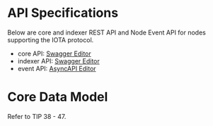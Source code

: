 # API Specifications
Below are core and indexer REST API and Node Event API for nodes supporting the IOTA protocol.

* core API: [Swagger Editor](https://editor.swagger.io/?url=https://raw.githubusercontent.com/iotaledger/iota-core/develop/documentation/APIs/openapi3-core.yaml)
* indexer API: [Swagger Editor](https://editor.swagger.io/?url=https://raw.githubusercontent.com/iotaledger/iota-core/develop/documentation/APIs/openapi3-indexer.yaml)
* event API: [AsyncAPI Editor](https://studio.asyncapi.com/?url=https://raw.githubusercontent.com/iotaledger/iota-core/develop/documentation/APIs/asyncapi3.yaml)

# Core Data Model

Refer to TIP 38 - 47.